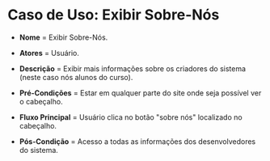 #  Caso de Uso: Exibir Sobre-Nós

- **Nome** = Exibir Sobre-Nós.

- **Atores** = Usuário.
  
- **Descrição** = Exibir mais informações sobre os criadores do sistema (neste caso nós alunos do curso).
  
- **Pré-Condições** = Estar em qualquer parte do site onde seja possível ver o cabeçalho.
  
- **Fluxo Principal** = Usuário clica no botão "sobre nós" localizado no cabeçalho.
  
- **Pós-Condição** = Acesso a todas as informações dos desenvolvedores do sistema.
